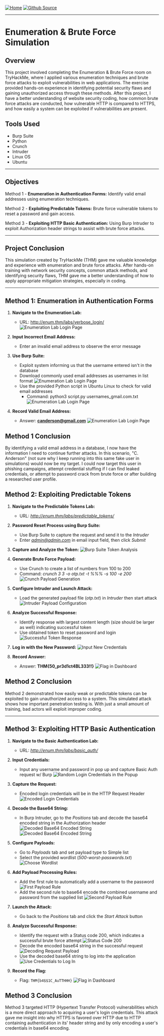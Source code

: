 <div style="display: inline-block;">
  <a href="https://breachopen.github.io/Chas-Riley/">
    <img src="https://img.shields.io/badge/Home-3ba0e6" alt="Home">
  </a>
</div>

<div style="display: inline-block;">
  <a href="https://github.com/BreachOpen/Chas-Riley/" target="_blank">
    <img src="https://img.shields.io/badge/Github_Source-3ba0e6" alt="Github Source">
  </a>
</div>


---

# Enumeration & Brute Force Simulation

## Overview
This project involved completing the Enumeration & Brute Force room on TryHackMe, where I applied various enumeration techniques and brute force attacks to exploit vulnerabilities in web applications. The exercise provided hands-on experience in identifying potential security flaws and gaining unauthorized access through these methods. After this project, I have a better understanding of website security coding, how common brute force attacks are conducted, how vulnerable HTTP is compared to HTTPS, and how easily a system can be exploited if vulnerabilities are present.

## Tools Used
- Burp Suite
- Python
- Crunch
- Intruder
- Linux OS
- Ubuntu

---

## Objectives
Method 1 - **Enumeration in Authentication Forms:** Identify valid email addresses using enumeration techniques.<br />

Method 2 - **Exploiting Predictable Tokens:** Brute force vulnerable tokens to reset a password and gain access.<br />

Method 3 - **Exploiting HTTP Basic Authentication:** Using Burp Intruder to exploit Authorization header strings to assist with brute force attacks.

---

## Project Conclusion

This simulation created by TryHackMe (THM) gave me valuable knowledge and experience with enumeration and brute force attacks. After hands-on training with network security concepts, common attack methods, and identifying security flaws, THM gave me a better understanding of how to apply appropriate mitigation strategies, especially in coding.


---

## Method 1: Enumeration in Authentication Forms

1. **Navigate to the Enumeration Lab:**
   - URL: http://enum.thm/labs/verbose_login/
   ![Enumeration Lab Login Page](../../assets/img/pentest/1.png)

2. **Input Incorrect Email Address:**
   - Enter an invalid email address to observe the error message
  
3. **Use Burp Suite:**
   - Exploit system informing us that the username entered isn't in the database
   - Download commonly used email addresses as usernames in list format
     ![Enumeration Lab Login Page](../../assets/img/pentest/2.png)
   - Use the provided Python script in Ubuntu Linux to check for valid email addresses
     - Command: python3 script.py usernames_gmail.com.txt
     ![Enumeration Lab Login Page](../../assets/img/pentest/3.png)

4. **Record Valid Email Address:**
   - Answer: **canderson@gmail.com**
   ![Enumeration Lab Login Page](../../assets/img/pentest/4.png)

## Method 1 Conclusion
By identifying a valid email address in a database, I now have the information I need to continue further attacks. In this scenario, "C. Anderson" (not sure why I keep running into this same fake user in simulations) would now be my target. I could now target this user in phishing campaigns, attempt credential stuffing if I can find leaked credentials, or attempt to password crack from brute force or after building a researched user profile.

## Method 2: Exploiting Predictable Tokens

1. **Navigate to the Predictable Tokens Lab:**
   - URL: *http://enum.thm/labs/predictable_tokens/*

2. **Password Reset Process using Burp Suite:**
   - Use Burp Suite to capture the request and send it to the *Intruder*
   - Enter *admin@admin.com* in email input field, then click *Submit*

3. **Capture and Analyze the Token:**
     ![Burp Suite Token Analysis](../../assets/img/pentest/5.png)

4. **Generate Brute Force Payload:**
   - Use Crunch to create a list of numbers from 100 to 200
   - Command: *crunch 3 3 -o otp.txt -t %%% -s 100 -e 200*
     ![Crunch Payload Generation](../../assets/img/pentest/6.png)

5. **Configure Intruder and Launch Attack:**
   - Load the generated payload file (*otp.txt*) in *Intruder* then start attack
     ![Intruder Payload Configuration](../../assets/img/pentest/7.png)

6. **Analyze Successful Response:**
   - Identify response with largest content length (size should be larger as well) indicating successful token
   - Use obtained token to reset password and login
     ![Successful Token Response](../../assets/img/pentest/8.png)
     
7. **Log in with the New Password:**
     ![Input New Credentials](../../assets/img/pentest/9.png)

8. **Record Answer:**
   - Answer: **THM{50_pr3d1ct4BL333!!}**
     ![Flag in Dashboard](../../assets/img/pentest/10.png)

     
## Method 2 Conclusion
Method 2 demonstrated how easily weak or predictable tokens can be exploited to gain unauthorized access to a system. This simulated attack shows how important penetration testing is. With just a small amount of training, bad actors will exploit improper coding.

---

## Method 3: Exploiting HTTP Basic Authentication

1. **Navigate to the Basic Authentication Lab:**
   - URL: *http://enum.thm/labs/basic_auth/*

2. **Input Credentials:**
   - Input any username and password in pop up and capture Basic Auth request w/ Burp
   ![Random Login Credentials in the Popup](../../assets/img/pentest/11.png)

3. **Capture the Request:**
   - Encoded login credentials will be in the HTTP Request Header
   ![Encoded Login Credentials](../../assets/img/pentest/12.png)

4. **Decode the Base64 String:**
   - In Burp Intruder, go to the *Positions* tab and decode the base64 encoded string in the Authorization header
     ![Decoded Base64 Encoded String](../../assets/img/pentest/13.png)
     ![Decoded Base64 Encoded String](../../assets/img/pentest/14.png)

5. **Configure Payloads:**
   - Go to *Payloads* tab and set payload type to Simple list
   - Select the provided wordlist (*500-worst-passwords.txt*)
     ![Choose Wordlist](../../assets/img/pentest/15.png)

6. **Add Payload Processing Rules:**
   - Add the first rule to automatically add a username to the password
     ![First Payload Rule](../../assets/img/pentest/16.png)
   - Add the second rule to base64 encode the combined username and password from the supplied list
     ![Second Payload Rule](../../assets/img/pentest/17.png)

7. **Launch the Attack:**
   - Go back to the *Positions* tab and click the *Start Attack* button

8. **Analyze Successful Response:**
   - Identify the request with a Status code 200, which indicates a successful brute force attempt
     ![Status Code 200](../../assets/img/pentest/18.png)
   - Decode the encoded base64 string in the successful request
     ![Decoding Request Payload](../../assets/img/pentest/19.png)
   - Use the decoded base64 string to log into the application
     ![Use Credentials to Log In](../../assets/img/pentest/20.png)

9. **Record the Flag:**
   - Flag: `THM{b4$$1C_AuTTHHH}`
     ![Flag in Dashboard](../../assets/img/pentest/21.png)
  
## Method 3 Conclusion
Method 3 targeted HTTP (Hypertext Transfer Protocol) vulnerabilities which is a more direct approach to acquiring a user's login credentials. This attack gave me insight into why HTTPS is favored over HTTP due to HTTP containing authentication in its' header string and by only encoding a user's credentials in base64 encoding.

